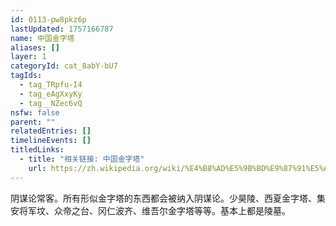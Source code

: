 ```yaml
---
id: 0113-pw8pkz6p
lastUpdated: 1757166787
name: 中国金字塔
aliases: []
layer: 1
categoryId: cat_8abY-bU7
tagIds:
  - tag_TRpfu-I4
  - tag_eAgXxyKy
  - tag__NZec6vQ
nsfw: false
parent: ""
relatedEntries: []
timelineEvents: []
titledLinks:
  - title: "相关链接: 中国金字塔"
    url: https://zh.wikipedia.org/wiki/%E4%B8%AD%E5%9B%BD%E9%87%91%E5%AD%97%E5%A1%94
---
```


阴谋论常客。所有形似金字塔的东西都会被纳入阴谋论。少昊陵、西夏金字塔、集安将军坟、众帝之台、冈仁波齐、维吾尔金字塔等等。基本上都是陵墓。